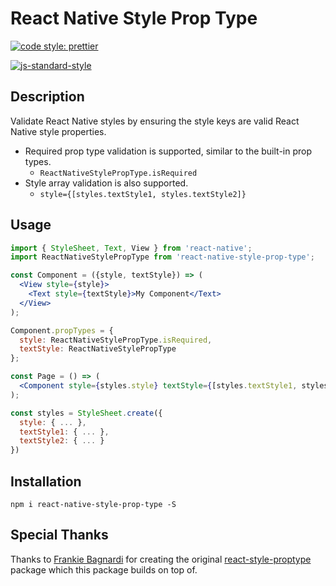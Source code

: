 # React Native Style Prop Type

[![code style: prettier](https://img.shields.io/badge/code_style-prettier-ff69b4.svg?style=flat-square)](https://github.com/prettier/prettier)

[![js-standard-style](https://cdn.rawgit.com/standard/standard/master/badge.svg)](http://standardjs.com)

## Description

Validate React Native styles by ensuring the style keys are valid React Native style properties.

- Required prop type validation is supported, similar to the built-in prop types.
  - `ReactNativeStylePropType.isRequired`
- Style array validation is also supported.
  - `style={[styles.textStyle1, styles.textStyle2]}`

## Usage

```jsx
import { StyleSheet, Text, View } from 'react-native';
import ReactNativeStylePropType from 'react-native-style-prop-type';

const Component = ({style, textStyle}) => (
  <View style={style}>
    <Text style={textStyle}>My Component</Text>
  </View>
);

Component.propTypes = {
  style: ReactNativeStylePropType.isRequired,
  textStyle: ReactNativeStylePropType
};

const Page = () => (
  <Component style={styles.style} textStyle={[styles.textStyle1, styles.textStyle2]} />
);

const styles = StyleSheet.create({
  style: { ... },
  textStyle1: { ... },
  textStyle2: { ... }
})
```

## Installation

```shell
npm i react-native-style-prop-type -S
```

## Special Thanks

Thanks to [Frankie Bagnardi](https://github.com/brigand) for creating the original [react-style-proptype](https://www.npmjs.com/package/react-style-proptype) package which this package builds on top of.
